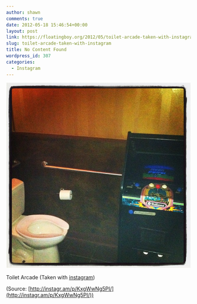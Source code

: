 ```yaml
---
author: shawn
comments: true
date: 2012-05-18 15:46:54+00:00
layout: post
link: https://floatingboy.org/2012/05/toilet-arcade-taken-with-instagram/
slug: toilet-arcade-taken-with-instagram
title: No Content Found
wordpress_id: 307
categories:
  - Instagram
---
```


[![](/assets/media/2012/06/tumblr_m486i7PcCZ1qzw17so1_1280.jpg)](http://instagr.am/p/KxgWwNg5PI/)

Toilet Arcade (Taken with [instagram](http://instagr.am))

(Source: [http://instagr.am/p/KxgWwNg5PI/](http://instagr.am/p/KxgWwNg5PI/))

